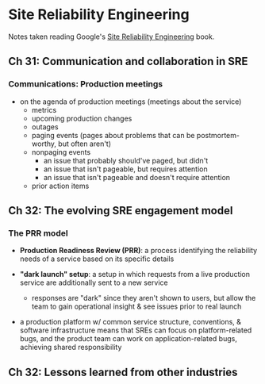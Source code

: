 # Site Reliability Engineering

Notes taken reading Google's [Site Reliability Engineering](https://landing.google.com/sre/) book.

## Ch 31: Communication and collaboration in SRE

### Communications: Production meetings

* on the agenda of production meetings (meetings about the service)
  - metrics
  - upcoming production changes
  - outages
  - paging events (pages about problems that can be postmortem-worthy, but often aren't)
  - nonpaging events
    + an issue that probably should've paged, but didn't
    + an issue that isn't pageable, but requires attention
    + an issue that isn't pageable and doesn't require attention
  - prior action items

## Ch 32: The evolving SRE engagement model

### The PRR model

* __Production Readiness Review (PRR)__: a process identifying the reliability needs of a service based on its specific details

* __"dark launch" setup__: a setup in which requests from a live production service are additionally sent to a new service
  - responses are "dark" since they aren't shown to users, but allow the team to gain operational insight & see issues prior to real launch

* a production platform w/ common service structure, conventions, & software infrastructure means that SREs can focus on platform-related bugs, and the product team can work on application-related bugs, achieving shared responsibility

## Ch 32: Lessons learned from other industries
